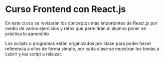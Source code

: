 # Curso Frontend con React.js

En este curso se revisarán los conceptos mas importantes de React.js por medio de varios ejercicios y retos que permitirán al alumno poner en práctica lo aprendido

Los scripts o programas están organizados por clase para poder hacer referencia a ellos de forma simple, por cada clase se muestran los temás a cubrir y los script a relaizar.